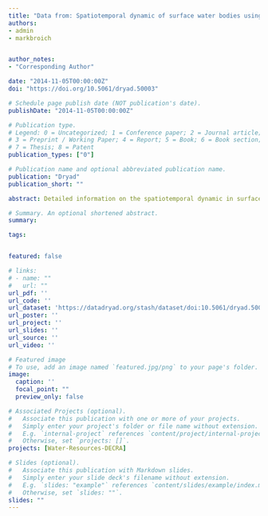 ```yaml
---
title: "Data from: Spatiotemporal dynamic of surface water bodies using Landsat time-series data from 1999 to 2011"
authors:
- admin
- markbroich


author_notes:
- "Corresponding Author"

date: "2014-11-05T00:00:00Z"
doi: "https://doi.org/10.5061/dryad.50003"

# Schedule page publish date (NOT publication's date).
publishDate: "2014-11-05T00:00:00Z"

# Publication type.
# Legend: 0 = Uncategorized; 1 = Conference paper; 2 = Journal article;
# 3 = Preprint / Working Paper; 4 = Report; 5 = Book; 6 = Book section;
# 7 = Thesis; 8 = Patent
publication_types: ["0"]

# Publication name and optional abbreviated publication name.
publication: "Dryad"
publication_short: ""

abstract: Detailed information on the spatiotemporal dynamic in surface water bodies is important for quantifying the effects of a drying climate, increased water abstraction and rapid urbanization on wetlands. The Swan Coastal Plain (SCP) with over 1500 wetlands is a global biodiversity hotspot located in the southwest of Western Australia, where more than 70% of the wetlands have been lost since European settlement. SCP is located in an area affected by recent climate change that also experiences rapid urban development and ground water abstraction. Landsat TM and ETM+ imagery from 1999 to 2011 has been used to automatically derive a spatially and temporally explicit time-series of surface water body extent on the SCP. A mapping method based on the Landsat data and a decision tree classification algorithm is described. Two generic classifiers were derived for the Landsat 5 and Landsat 7 data. Several landscape metrics were computed to summarize the intra and interannual patterns of surface water dynamic. Top of the atmosphere (TOA) reflectance of band 5 followed by TOA reflectance of bands 4 and 3 were the explanatory variables most important for mapping surface water bodies. Accuracy assessment yielded an overall classification accuracy of 96%, with 89% producer’s accuracy and 93% user’s accuracy of surface water bodies. The number, mean size, and total area of water bodies showed high seasonal variability with highest numbers in winter and lowest numbers in summer. The number of water bodies in winter increased until 2005 after which a decline can be noted. The lowest numbers occurred in 2010 which coincided with one of the years with the lowest rainfall in the area. Understanding the spatiotemporal dynamic of surface water bodies on the SCP constitutes the basis for understanding the effect of rainfall, water abstraction and urban development on water bodies in a spatially explicit way.

# Summary. An optional shortened abstract.
summary: 

tags:


featured: false

# links:
# - name: ""
#   url: ""
url_pdf: ''
url_code: ''
url_dataset: 'https://datadryad.org/stash/dataset/doi:10.5061/dryad.50003'
url_poster: ''
url_project: ''
url_slides: ''
url_source: ''
url_video: ''

# Featured image
# To use, add an image named `featured.jpg/png` to your page's folder. 
image:
  caption: ''
  focal_point: ""
  preview_only: false

# Associated Projects (optional).
#   Associate this publication with one or more of your projects.
#   Simply enter your project's folder or file name without extension.
#   E.g. `internal-project` references `content/project/internal-project/index.md`.
#   Otherwise, set `projects: []`.
projects: [Water-Resources-DECRA]

# Slides (optional).
#   Associate this publication with Markdown slides.
#   Simply enter your slide deck's filename without extension.
#   E.g. `slides: "example"` references `content/slides/example/index.md`.
#   Otherwise, set `slides: ""`.
slides: ""
---
```



